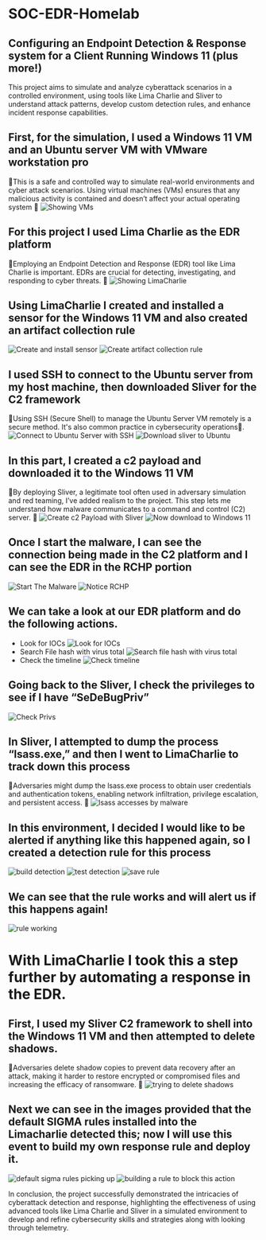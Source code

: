 # SOC-EDR-Homelab
## Configuring an Endpoint Detection & Response system for a Client Running Windows 11 (plus more!)

This project aims to simulate and analyze cyberattack scenarios in a controlled environment, using tools like Lima Charlie and Sliver to understand attack patterns, develop custom detection rules, and enhance incident response capabilities.

## First, for the simulation, I used a Windows 11 VM and an Ubuntu server VM with VMware workstation pro
📝This is a safe and controlled way to simulate real-world environments and cyber attack scenarios. Using virtual machines (VMs) ensures that any malicious activity is contained and doesn’t affect your actual operating system 📝
![Showing VMs](https://github.com/Malikj10/SOC-EDR-homelab/blob/main/SOC-EDR-homelab-Screenshot/1This%20project%20needs%20a%20windows%20VM%20and%20a%20VM%20running%20ubuntu%20sever.%20Also%20for%20this%20lab%20we%20enable%20sysmon.png)

## For this project I used Lima Charlie as the EDR platform
📝Employing an Endpoint Detection and Response (EDR) tool like Lima Charlie is important. EDRs are crucial for detecting, investigating, and responding to cyber threats. 📝
![Showing LimaCharlie](https://github.com/Malikj10/SOC-EDR-homelab/blob/7156ace393e2cf0d67a2bc3175d116a3a8cc4b8c/SOC-EDR-homelab-Screenshot/2%20Use%20Lima%20charlie%20as%20EDR%20for%20this%20project.png)

## Using LimaCharlie I created and installed a sensor for the Windows 11 VM and also created an artifact collection rule
![Create and install sensor](https://github.com/Malikj10/SOC-EDR-homelab/blob/main/SOC-EDR-homelab-Screenshot/3%20Create%20and%20install%20sensor%20in%20windows.png)
![Create artifact collection rule](https://github.com/Malikj10/SOC-EDR-homelab/blob/7156ace393e2cf0d67a2bc3175d116a3a8cc4b8c/SOC-EDR-homelab-Screenshot/4%20Create%20artifact%20collection%20rule.png)

## I used SSH to connect to the Ubuntu server from my host machine, then downloaded Sliver for the C2 framework
📝Using SSH (Secure Shell) to manage the Ubuntu Server VM remotely is a secure method. It's also common practice in cybersecurity operations📝.
![Connect to Ubuntu Server with SSH](https://github.com/Malikj10/SOC-EDR-homelab/blob/7156ace393e2cf0d67a2bc3175d116a3a8cc4b8c/SOC-EDR-homelab-Screenshot/5%20Use%20SSH%20to%20connect%20to%20ubuntu%20server.png)
![Download sliver to Ubuntu](https://github.com/Malikj10/SOC-EDR-homelab/blob/7156ace393e2cf0d67a2bc3175d116a3a8cc4b8c/SOC-EDR-homelab-Screenshot/6%20download%20Sliver%20which%20is%20a%20c2%20framework%20and%20set%20that%20up.png)

## In this part, I created a c2 payload and downloaded it to the Windows 11 VM
📝By deploying Sliver, a legitimate tool often used in adversary simulation and red teaming, I’ve added realism to the project. This step lets me understand how malware communicates to a command and control (C2) server. 📝
![Create c2 Payload with Sliver](https://github.com/Malikj10/SOC-EDR-homelab/blob/83474a080a0b37cd71fb594a16ddc4be9668589d/SOC-EDR-homelab-Screenshot/7%20use%20sliver%20to%20create%20a%20c2%20payload.png)
![Now download to Windows 11](https://github.com/Malikj10/SOC-EDR-homelab/blob/ee5eaf0e4e2b6960480fd097d19aa0ddec2df8f7/SOC-EDR-homelab-Screenshot/8%20make%20a%20temprary%20web%20server%20to%20get%20the%20payload%20from%20one%20computer%20to%20the%20next.png)

## Once I start the malware, I can see the connection being made in the C2 platform and I can see the EDR in the RCHP portion
![Start The Malware](https://github.com/Malikj10/SOC-EDR-homelab/blob/ee5eaf0e4e2b6960480fd097d19aa0ddec2df8f7/SOC-EDR-homelab-Screenshot/9%20start%20malware%20in%20vm%20notice%20the%20connection.png)
![Notice RCHP](https://github.com/Malikj10/SOC-EDR-homelab/blob/ee5eaf0e4e2b6960480fd097d19aa0ddec2df8f7/SOC-EDR-homelab-Screenshot/10%20notice%20RCHP%20as%20limacharlie%20and%20sliver%20in%20greeen.png)

## We can take a look at our EDR platform and do the following actions.
-	Look for IOCs
![Look for IOCs](https://github.com/Malikj10/SOC-EDR-homelab/blob/ee5eaf0e4e2b6960480fd097d19aa0ddec2df8f7/SOC-EDR-homelab-Screenshot/11%20lets%20look%20at%20EDR.png)
-	Search File hash with virus total
![Search file hash with virus total](https://github.com/Malikj10/SOC-EDR-homelab/blob/ee5eaf0e4e2b6960480fd097d19aa0ddec2df8f7/SOC-EDR-homelab-Screenshot/12.%20searched%20the%20hash%20with%20virus%20total%20but%20nothing%20is%20found!.png)
-	Check the timeline
![Check timeline](https://github.com/Malikj10/SOC-EDR-homelab/blob/ee5eaf0e4e2b6960480fd097d19aa0ddec2df8f7/SOC-EDR-homelab-Screenshot/13%20scrolling%20back%20in%20the%20time%20line%20we%20can%20see%20where%20it%20is%20first%20on%20the%20system%20and%20all%20observe%20the%20network%20connections%20made.png)


## Going back to the Sliver, I check the privileges to see if I have “SeDeBugPriv”
![Check Privs](https://github.com/Malikj10/SOC-EDR-homelab/blob/ee5eaf0e4e2b6960480fd097d19aa0ddec2df8f7/SOC-EDR-homelab-Screenshot/14%20SeDeBugPriv%20is%20powerful%20and%20we%20have%20it.png)

## In Sliver, I attempted to dump the process “lsass.exe,” and then I went to LimaCharlie to track down this process
📝Adversaries might dump the lsass.exe process to obtain user credentials and authentication tokens, enabling network infiltration, privilege escalation, and persistent access. 📝
![lsass accesses by malware](https://github.com/Malikj10/SOC-EDR-homelab/blob/ee5eaf0e4e2b6960480fd097d19aa0ddec2df8f7/SOC-EDR-homelab-Screenshot/15%20We%20can%20see%20lsass%20was%20accessed%20by%20our%20malware.png)

## In this environment, I decided I would like to be alerted if anything like this happened again, so I created a detection rule for this process
![build detection](https://github.com/Malikj10/SOC-EDR-homelab/blob/9776066c020a8761a70b89d13c2e5fbf83f54f96/SOC-EDR-homelab-Screenshot/16%20build%20detection%20rule%20for%20lsass%20acess.png)
![test detection](https://github.com/Malikj10/SOC-EDR-homelab/blob/9776066c020a8761a70b89d13c2e5fbf83f54f96/SOC-EDR-homelab-Screenshot/17%20testing%20rule%20against%20event%20.png)
![save rule](https://github.com/Malikj10/SOC-EDR-homelab/blob/9776066c020a8761a70b89d13c2e5fbf83f54f96/SOC-EDR-homelab-Screenshot/18%20save%20rule.png)

## We can see that the rule works and will alert us if this happens again!
![rule working](https://github.com/Malikj10/SOC-EDR-homelab/blob/9776066c020a8761a70b89d13c2e5fbf83f54f96/SOC-EDR-homelab-Screenshot/19%20detection%20rule%20working.png)

# With LimaCharlie I took this a step further by automating a response in the EDR.
## First, I used my Sliver C2 framework to shell into the Windows 11 VM and then attempted to delete shadows.
📝Adversaries delete shadow copies to prevent data recovery after an attack, making it harder to restore encrypted or compromised files and increasing the efficacy of ransomware. 📝
![trying to delete shadows](https://github.com/Malikj10/SOC-EDR-homelab/blob/9776066c020a8761a70b89d13c2e5fbf83f54f96/SOC-EDR-homelab-Screenshot/20%20shell%20into%20the%20system%20with%20malware%20and%20delete%20shadows.png)
## Next we can see in the images provided that the default SIGMA rules installed into the Limacharlie detected this; now I will use this event to build my own response rule and deploy it.
![default sigma rules picking up](https://github.com/Malikj10/SOC-EDR-homelab/blob/9776066c020a8761a70b89d13c2e5fbf83f54f96/SOC-EDR-homelab-Screenshot/21%20default%20sigma%20rules%20of%20EDR%20picked%20up%20on%20this.png)
![building a rule to block this action](https://github.com/Malikj10/SOC-EDR-homelab/blob/9776066c020a8761a70b89d13c2e5fbf83f54f96/SOC-EDR-homelab-Screenshot/22%20build%20our%20own%20rule%20to%20block%20this%20action.png)


In conclusion, the project successfully demonstrated the intricacies of cyberattack detection and response, highlighting the effectiveness of using advanced tools like Lima Charlie and Sliver in a simulated environment to develop and refine cybersecurity skills and strategies along with looking through telemetry.
